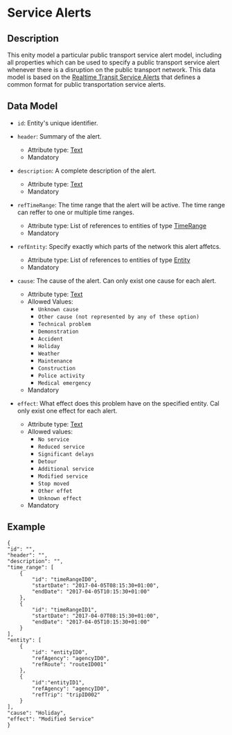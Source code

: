 # Service Alerts

## Description
This enity model a particular public transport service alert model, including all properties which can be used to specify a public transport service alert whenever there is a disruption on the public transport network. This data model is based on the [Realtime Transit Service Alerts](https://developers.google.com/transit/gtfs-realtime/guides/service-alerts) that defines a common format for public transportation service alerts.

## Data Model

- ```id```: Entity's unique identifier.

- ```header```: Summary of the alert.
	- Attribute type: [Text](https://schema.org/Text)
	- Mandatory

- ```description```: A complete description of the alert.
	- Attribute type: [Text](https://schema.org/Text)
	- Mandatory

- ```refTimeRange```: The time range that the alert will be active. The time range can reffer to one or multiple time ranges.
	- Attribute type: List of references to entities of type [TimeRange](https://github.com/ftcardoso/dataModels/blob/public_transportation_2/Transportation/PublicTransportServiceAlerts/TimeRange/doc/spec.md)
	- Mandatory

- ```refEntity```: Specify exactly which parts of the network this alert affetcs.
	- Attribute type: List of references to entities of type [Entity](https://github.com/ftcardoso/dataModels/blob/public_transportation_2/Transportation/PublicTransportServiceAlerts/Entity/doc/spec.md)
	- Mandatory

- ```cause```: The cause of the alert. Can only exist one cause for each alert.
	- Attribute type: [Text](https://schema.org/Text)
	- Allowed Values:
		- ```Unknown cause```
		- ```Other cause (not represented by any of these option)```
		- ```Technical problem```
		- ```Demonstration```
		- ```Accident```
		- ```Holiday```
		- ```Weather```
		- ```Maintenance```
		- ```Construction```
		- ```Police activity```
		- ```Medical emergency```
	- Mandatory

- ```effect```: What effect does this problem have on the specified entity. Cal only exist one effect for each alert.
	- Attribute type: [Text](https://schema.org/Text)
	- Allowed values:
		- ```No service```
		- ```Reduced service```
		- ```Significant delays```
		- ```Detour```
		- ```Additional service```
		- ```Modified service```
		- ```Stop moved```
		- ```Other effet```
		- ```Unknown effect```
	- Mandatory


## Example

```
{
"id": "",
"header": "",
"description": "",
"time_range": [
	{
    	"id": "timeRangeID0",
    	"startDate": "2017-04-05T08:15:30+01:00",
        "endDate": "2017-04-05T10:15:30+01:00"
    },
    {
    	"id": "timeRangeID1",
        "startDate": "2017-04-07T08:15:30+01:00",
        "endDate": "2017-04-05T10:15:30+01:00"
    }
],
"entity": [
	{
    	"id": "entityID0",
    	"refAgency": "agencyID0",
        "refRoute": "routeID001"
    },
    {
    	"id":"entityID1",
        "refAgency": "agencyID0",
        "refTrip": "tripID002"
    }
],
"cause": "Holiday",
"effect": "Modified Service"
}
```